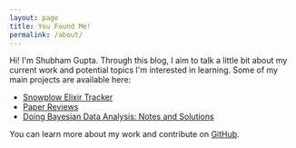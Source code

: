 ```yaml
---
layout: page
title: You Found Me!
permalink: /about/
---
```


Hi! I'm Shubham Gupta. Through this blog, I aim to talk a little bit about my current work and potential topics I'm interested in learning. Some of my main projects are available here:

* [Snowplow Elixir Tracker](https://github.com/goodhamgupta/snowplow-elixir-tracker)
* [Paper Reviews](https://github.com/goodhamgupta/paper_reviews)
* [Doing Bayesian Data Analysis: Notes and Solutions](https://github.com/goodhamgupta/dbda_python)

You can learn more about my work and contribute on [GitHub](https://github.com/goodhamgupta).
